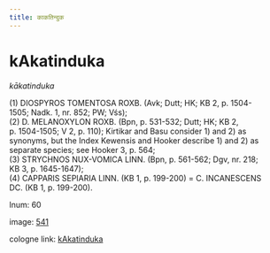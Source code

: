 ```yaml
---
title: काकतिन्दुक
---
```


# kAkatinduka

<i>kākatinduka</i>  <div n="P" />(1) <bot>DIOSPYROS TOMENTOSA ROXB.</bot> (Avk; Dutt; HK; KB 2, p. 1504- <div n="lb" />1505; Nadk. 1, nr. 852; PW; Vśs); <div n="P" />(2) <bot>D. MELANOXYLON ROXB.</bot> (Bpn, p. 531-532; Dutt; HK; KB 2, <div n="lb" />p. 1504-1505; V 2, p. 110); Kirtikar and Basu consider 1) and 2) as <div n="lb" />synonyms, but the Index Kewensis and Hooker describe 1) and 2) as <div n="lb" />separate species; see Hooker 3, p. 564; <div n="P" />(3) <bot>STRYCHNOS NUX</bot>-<bot>VOMICA LINN.</bot> (Bpn, p. 561-562; Dgv, nr. 218; <div n="lb" />KB 3, p. 1645-1647); <div n="P" />(4) <bot>CAPPARIS SEPIARIA LINN.</bot> (KB 1, p. 199-200) = <bot>C. INCANESCENS <div n="lb" />DC.</bot> (KB 1, p. 199-200).

lnum: 60

image: [541](https://www.sanskrit-lexicon.uni-koeln.de/scans/csl-apidev/servepdf.php?dict=snp&page=541)

cologne link: [kAkatinduka](https://sanskrit-lexicon.uni-koeln.de/scans/csl-apidev/getword.php?dict=snp&key=kAkatinduka)

